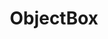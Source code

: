 ---
blog: https://objectbox.io/blog
codehost: https://github.com/https://github.com/objectbox
facebook: https://facebook.com/objectboxTeam
instagram: https://instagram.com/objectbox_io
linkedin: https://linkedin.com/company/objectbox
logohandle: objectboxio
sort: objectbox
title: ObjectBox
twitter: https://x.com/ObjectBox_io
website: https://objectbox.io/
youtube: https://youtube.com/channel/UCLs3F3Lhh8pjC66WZIopJ6Q
---